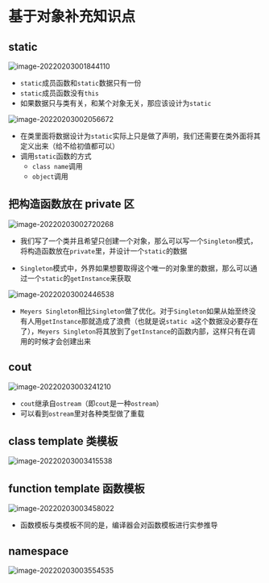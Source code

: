 # 基于对象补充知识点

## static

![image-20220203001844110](https://s2.loli.net/2022/02/03/Nf4xUrMjewWCySH.png)

* `static`成员函数和`static`数据只有一份
* `static`成员函数没有`this`
* 如果数据只与类有关，和某个对象无关，那应该设计为`static`

![image-20220203002056672](https://s2.loli.net/2022/02/03/4MmyX5avz3UFLHu.png)

* 在类里面将数据设计为`static`实际上只是做了声明，我们还需要在类外面将其定义出来（给不给初值都可以）
* 调用`static`函数的方式
	* `class name`调用
	* `object`调用

## 把构造函数放在 private 区

![image-20220203002720268](https://s2.loli.net/2022/02/03/fnEOuJMYQymVLI7.png)

* 我们写了一个类并且希望只创建一个对象，那么可以写一个`Singleton`模式，将构造函数放在`private`里，并设计一个`static`的数据

* `Singleton`模式中，外界如果想要取得这个唯一的对象里的数据，那么可以通过一个`static`的`getInstance`来获取

![image-20220203002446538](https://s2.loli.net/2022/02/03/EiUqjayr9mPFbTc.png)

* `Meyers Singleton`相比`Singleton`做了优化。对于`Singleton`如果从始至终没有人用`getInstance`那就造成了浪费（也就是说`static a`这个数据没必要存在了），`Meyers Singleton`将其放到了`getInstance`的函数内部，这样只有在调用的时候才会创建出来

## cout

![image-20220203003241210](https://s2.loli.net/2022/02/03/wyirQxe3UDkJ5fK.png)

* `cout`继承自`ostream`（即`cout`是一种`ostream`）
* 可以看到`ostream`里对各种类型做了重载

## class template 类模板

![image-20220203003415538](https://s2.loli.net/2022/02/03/KRCjJTMBaUZ4xcu.png)

## function template 函数模板

![image-20220203003458022](https://s2.loli.net/2022/02/03/LRw7qzWTY5mSG1N.png)

* 函数模板与类模板不同的是，编译器会对函数模板进行实参推导

## namespace

![image-20220203003554535](https://s2.loli.net/2022/02/03/6NhRcEXxYS4eilo.png)
